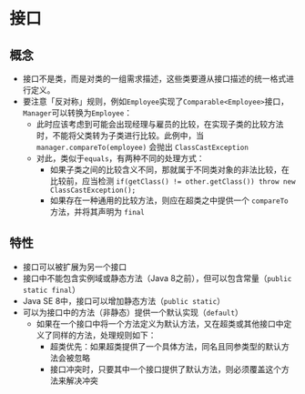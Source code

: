 # 接口

## 概念

* 接口不是类，而是对类的一组需求描述，这些类要遵从接口描述的统一格式进行定义。
* 要注意「反对称」规则，例如`Employee`实现了`Comparable<Employee>`接口，`Manager`可以转换为`Employee`：
  * 此时应该考虑到可能会出现经理与雇员的比较，在实现子类的比较方法时，不能将父类转为子类进行比较。此例中，当 `manager.compareTo(employee)` 会抛出 `ClassCastException`
  * 对此，类似于`equals`，有两种不同的处理方式：
    * 如果子类之间的比较含义不同，那就属于不同类对象的非法比较，在比较前，应当检测 `if(getClass() != other.getClass()) throw new ClassCastException();`
    * 如果存在一种通用的比较方法，则应在超类之中提供一个 `compareTo` 方法，并将其声明为 `final`

## 特性

* 接口可以被扩展为另一个接口
* 接口中不能包含实例域或静态方法（Java 8之前），但可以包含常量（`public static final`）
* Java SE 8中，接口可以增加静态方法（`public static`）
* 可以为接口中的方法（非静态）提供一个默认实现（`default`）
  * 如果在一个接口中将一个方法定义为默认方法，又在超类或其他接口中定义了同样的方法，处理规则如下：
    * 超类优先：如果超类提供了一个具体方法，同名且同参类型的默认方法会被忽略
    * 接口冲突时，只要其中一个接口提供了默认方法，则必须覆盖这个方法来解决冲突
